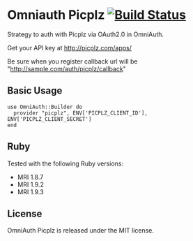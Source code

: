 # Omniauth Picplz [![Build Status](https://secure.travis-ci.org/banyan/omniauth-picplz.png)](http://travis-ci.org/banyan/omniauth-picplz)

Strategy to auth with Picplz via OAuth2.0 in OmniAuth.

Get your API key at http://picplz.com/apps/

Be sure when you register callback url will be "http://sample.com/auth/picplz/callback"

## Basic Usage

    use OmniAuth::Builder do
      provider "picplz", ENV['PICPLZ_CLIENT_ID'], ENV['PICPLZ_CLIENT_SECRET']
    end

## Ruby

Tested with the following Ruby versions:

- MRI 1.8.7
- MRI 1.9.2
- MRI 1.9.3

## License

OmniAuth Picplz is released under the MIT license.

